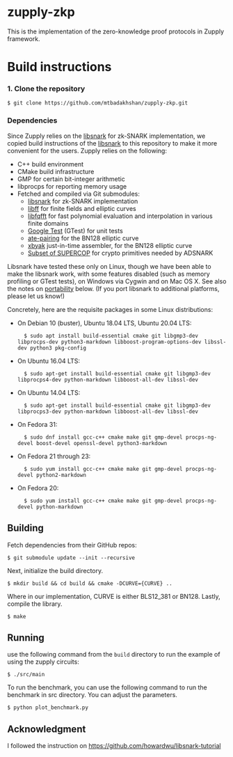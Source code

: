 # zupply-zkp
This is the implementation of the zero-knowledge proof protocols in Zupply framework.


# Build instructions

### 1. Clone the repository

    $ git clone https://github.com/mtbadakhshan/zupply-zkp.git


### Dependencies

Since Zupply relies on the [libsnark](https://github.com/scipr-lab/libsnark) for zk-SNARK implementation, we copied build instructions of the [libsnark](https://github.com/scipr-lab/libsnark) to this repository to make it more convenient for the users. Zupply relies on the following:

- C++ build environment
- CMake build infrastructure
- GMP for certain bit-integer arithmetic
- libprocps for reporting memory usage
- Fetched and compiled via Git submodules:
    - [libsnark](https://github.com/scipr-lab/libsnark) for  zk-SNARK implementation
    - [libff](https://github.com/scipr-lab/libff) for finite fields and elliptic curves
    - [libfqfft](https://github.com/scipr-lab/libfqfft) for fast polynomial evaluation and interpolation in various finite domains
    - [Google Test](https://github.com/google/googletest) (GTest) for unit tests
    - [ate-pairing](https://github.com/herumi/ate-pairing) for the BN128 elliptic curve
    - [xbyak](https://github.com/herumi/xbyak) just-in-time assembler, for the BN128 elliptic curve
    - [Subset of SUPERCOP](https://github.com/mbbarbosa/libsnark-supercop) for crypto primitives needed by ADSNARK

Libsnark have tested these only on Linux, though we have been able to make the
libsnark work, with some features disabled (such as memory profiling or GTest tests),
on Windows via Cygwin and on Mac OS X. See also the notes on [portability](#portability)
below. (If you port libsnark to additional platforms, please let us know!)

Concretely, here are the requisite packages in some Linux distributions:

* On Debian 10 (buster), Ubuntu 18.04 LTS, Ubuntu 20.04 LTS:

        $ sudo apt install build-essential cmake git libgmp3-dev libprocps-dev python3-markdown libboost-program-options-dev libssl-dev python3 pkg-config

* On Ubuntu 16.04 LTS:

        $ sudo apt-get install build-essential cmake git libgmp3-dev libprocps4-dev python-markdown libboost-all-dev libssl-dev

* On Ubuntu 14.04 LTS:

        $ sudo apt-get install build-essential cmake git libgmp3-dev libprocps3-dev python-markdown libboost-all-dev libssl-dev

* On Fedora 31:

        $ sudo dnf install gcc-c++ cmake make git gmp-devel procps-ng-devel boost-devel openssl-devel python3-markdown

* On Fedora 21 through 23:

        $ sudo yum install gcc-c++ cmake make git gmp-devel procps-ng-devel python2-markdown

* On Fedora 20:

        $ sudo yum install gcc-c++ cmake make git gmp-devel procps-ng-devel python-markdown


## Building
Fetch dependencies from their GitHub repos:

    $ git submodule update --init --recursive

Next, initialize the build directory.

    $ mkdir build && cd build && cmake -DCURVE={CURVE} ..

Where in our implementation, CURVE is either BLS12_381 or BN128. Lastly, compile the library.

    $ make

## Running
use the following command from the ``build`` directory to run the example of using the zupply circuits:

    $ ./src/main

To run the benchmark, you can use the following command to run the benchmark in src directory. You can adjust the parameters.

    $ python plot_benchmark.py


## Acknowledgment
I followed the instruction on https://github.com/howardwu/libsnark-tutorial

